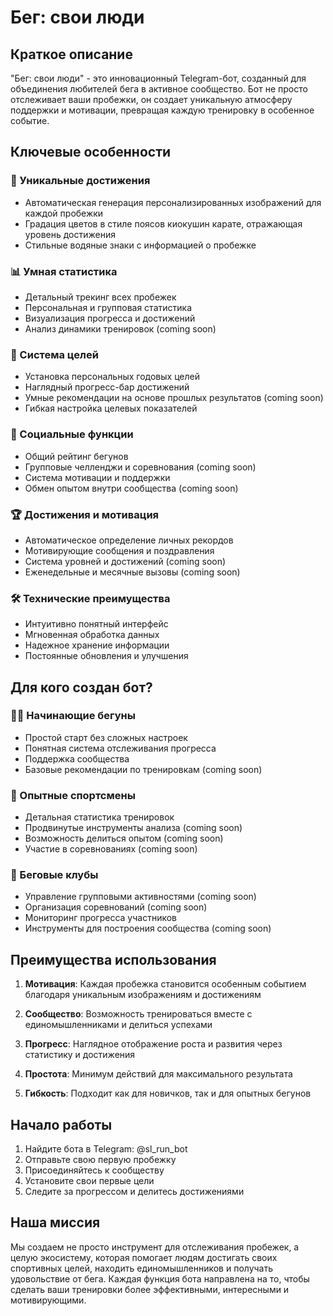 # Бег: свои люди

## Краткое описание
"Бег: свои люди" - это инновационный Telegram-бот, созданный для объединения любителей бега в активное сообщество. Бот не просто отслеживает ваши пробежки, он создает уникальную атмосферу поддержки и мотивации, превращая каждую тренировку в особенное событие.

## Ключевые особенности

### 🎨 Уникальные достижения
- Автоматическая генерация персонализированных изображений для каждой пробежки
- Градация цветов в стиле поясов киокушин карате, отражающая уровень достижения
- Стильные водяные знаки с информацией о пробежке

### 📊 Умная статистика
- Детальный трекинг всех пробежек
- Персональная и групповая статистика
- Визуализация прогресса и достижений
- Анализ динамики тренировок (coming soon)

### 🎯 Система целей
- Установка персональных годовых целей
- Наглядный прогресс-бар достижений
- Умные рекомендации на основе прошлых результатов (coming soon)
- Гибкая настройка целевых показателей

### 👥 Социальные функции
- Общий рейтинг бегунов
- Групповые челленджи и соревнования (coming soon)
- Система мотивации и поддержки
- Обмен опытом внутри сообщества (coming soon)

### 🏆 Достижения и мотивация
- Автоматическое определение личных рекордов
- Мотивирующие сообщения и поздравления
- Система уровней и достижений (coming soon)
- Еженедельные и месячные вызовы (coming soon)

### 🛠 Технические преимущества
- Интуитивно понятный интерфейс
- Мгновенная обработка данных
- Надежное хранение информации
- Постоянные обновления и улучшения

## Для кого создан бот?

### 🏃‍♂️ Начинающие бегуны
- Простой старт без сложных настроек
- Понятная система отслеживания прогресса
- Поддержка сообщества
- Базовые рекомендации по тренировкам (coming soon)

### 💪 Опытные спортсмены
- Детальная статистика тренировок
- Продвинутые инструменты анализа (coming soon)
- Возможность делиться опытом (coming soon)
- Участие в соревнованиях (coming soon)

### 👥 Беговые клубы
- Управление групповыми активностями (coming soon)
- Организация соревнований (coming soon)
- Мониторинг прогресса участников
- Инструменты для построения сообщества (coming soon)

## Преимущества использования

1. **Мотивация**: Каждая пробежка становится особенным событием благодаря уникальным изображениям и достижениям

2. **Сообщество**: Возможность тренироваться вместе с единомышленниками и делиться успехами

3. **Прогресс**: Наглядное отображение роста и развития через статистику и достижения

4. **Простота**: Минимум действий для максимального результата

5. **Гибкость**: Подходит как для новичков, так и для опытных бегунов

## Начало работы

1. Найдите бота в Telegram: @sl_run_bot
2. Отправьте свою первую пробежку
3. Присоединяйтесь к сообществу
4. Установите свои первые цели
5. Следите за прогрессом и делитесь достижениями

## Наша миссия

Мы создаем не просто инструмент для отслеживания пробежек, а целую экосистему, которая помогает людям достигать своих спортивных целей, находить единомышленников и получать удовольствие от бега. Каждая функция бота направлена на то, чтобы сделать ваши тренировки более эффективными, интересными и мотивирующими. 